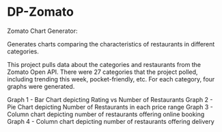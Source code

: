 # DP-Zomato

Zomato Chart Generator:

Generates charts comparing the characteristics of restaurants in different categories. 

This project pulls data about the categories and restaurants from the Zomato Open API. There were 27 categories that the project polled, including trending this week, pocket-friendly, etc. For each category, four graphs were generated. 

Graph 1 - Bar Chart depicting Rating vs Number of Restaurants
Graph 2 - Pie Chart depicting Number of Restaurants in each price range
Graph 3 - Column chart depicting number of restaurants offering online booking 
Graph 4 - Column chart depicting number of restaurants offering delivery
